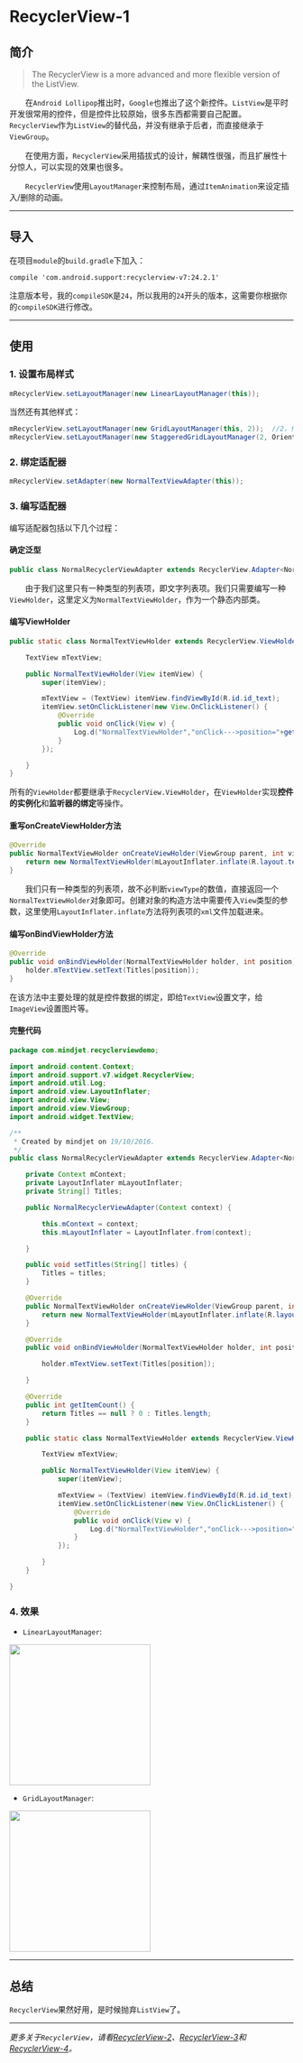 # RecyclerView-1

## 简介

>  
>The RecyclerView is a more advanced and more flexible version of the ListView.  
>  


　　在`Android Lollipop`推出时，`Google`也推出了这个新控件。`ListView`是平时开发很常用的控件，但是控件比较原始，很多东西都需要自己配置。`RecyclerView`作为`ListView`的替代品，并没有继承于后者，而直接继承于`ViewGroup`。  

　　在使用方面，`RecyclerView`采用插拔式的设计，解耦性很强，而且扩展性十分惊人，可以实现的效果也很多。  

　　`RecyclerView`使用`LayoutManager`来控制布局，通过`ItemAnimation`来设定插入/删除的动画。

---

## 导入
在项目`module`的`build.gradle`下加入：

```Gradle
compile 'com.android.support:recyclerview-v7:24.2.1'
```
注意版本号，我的`compileSDK`是`24`，所以我用的`24`开头的版本，这需要你根据你的`compileSDK`进行修改。

---


## 使用
### 1. 设置布局样式

```Java
mRecyclerView.setLayoutManager(new LinearLayoutManager(this));
```
当然还有其他样式：

```Java
mRecyclerView.setLayoutManager(new GridLayoutManager(this, 2));  //2，代表一行有两个项
mRecyclerView.setLayoutManager(new StaggeredGridLayoutManager(2, OrientationHelper.VERTICAL));  //其中第二个参数代表滑动的方向，2代表与滑动方向垂直的方向的项目数
```  

### 2. 绑定适配器

```Java
mRecyclerView.setAdapter(new NormalTextViewAdapter(this));
```

### 3. 编写适配器

编写适配器包括以下几个过程：  

#### 确定泛型 

```Java
public class NormalRecyclerViewAdapter extends RecyclerView.Adapter<NormalRecyclerViewAdapter.NormalTextViewHolder>
```

　　由于我们这里只有一种类型的列表项，即文字列表项。我们只需要编写一种`ViewHolder`，这里定义为`NormalTextViewHolder`，作为一个静态内部类。

#### 编写ViewHolder

```Java
public static class NormalTextViewHolder extends RecyclerView.ViewHolder{

    TextView mTextView;

    public NormalTextViewHolder(View itemView) {
        super(itemView);

        mTextView = (TextView) itemView.findViewById(R.id.id_text);
        itemView.setOnClickListener(new View.OnClickListener() {
            @Override
            public void onClick(View v) {
                Log.d("NormalTextViewHolder","onClick--->position="+getPosition());
            }
        });

    }
}
```

所有的`ViewHolder`都要继承于`RecyclerView.ViewHolder`，在`ViewHolder`实现**控件的实例化**和**监听器的绑定**等操作。

#### 重写onCreateViewHolder方法

```Java
@Override
public NormalTextViewHolder onCreateViewHolder(ViewGroup parent, int viewType) {
    return new NormalTextViewHolder(mLayoutInflater.inflate(R.layout.text_item,parent,false));
}
```

　　我们只有一种类型的列表项，故不必判断`viewType`的数值，直接返回一个`NormalTextViewHolder`对象即可。创建对象的构造方法中需要传入`View`类型的参数，这里使用`LayoutInflater.inflate`方法将列表项的`xml`文件加载进来。

#### 编写onBindViewHolder方法

```Java
@Override
public void onBindViewHolder(NormalTextViewHolder holder, int position) {
    holder.mTextView.setText(Titles[position]);
}
```
在该方法中主要处理的就是控件数据的绑定，即给`TextView`设置文字，给`ImageView`设置图片等。

#### 完整代码

```Java
package com.mindjet.recyclerviewdemo;

import android.content.Context;
import android.support.v7.widget.RecyclerView;
import android.util.Log;
import android.view.LayoutInflater;
import android.view.View;
import android.view.ViewGroup;
import android.widget.TextView;

/**
 * Created by mindjet on 19/10/2016.
 */
public class NormalRecyclerViewAdapter extends RecyclerView.Adapter<NormalRecyclerViewAdapter.NormalTextViewHolder> {

    private Context mContext;
    private LayoutInflater mLayoutInflater;
    private String[] Titles;

    public NormalRecyclerViewAdapter(Context context) {

        this.mContext = context;
        this.mLayoutInflater = LayoutInflater.from(context);

    }

    public void setTitles(String[] titles) {
        Titles = titles;
    }

    @Override
    public NormalTextViewHolder onCreateViewHolder(ViewGroup parent, int viewType) {
        return new NormalTextViewHolder(mLayoutInflater.inflate(R.layout.text_item,parent,false));
    }

    @Override
    public void onBindViewHolder(NormalTextViewHolder holder, int position) {

        holder.mTextView.setText(Titles[position]);

    }

    @Override
    public int getItemCount() {
        return Titles == null ? 0 : Titles.length;
    }

    public static class NormalTextViewHolder extends RecyclerView.ViewHolder{

        TextView mTextView;

        public NormalTextViewHolder(View itemView) {
            super(itemView);

            mTextView = (TextView) itemView.findViewById(R.id.id_text);
            itemView.setOnClickListener(new View.OnClickListener() {
                @Override
                public void onClick(View v) {
                    Log.d("NormalTextViewHolder","onClick--->position="+getPosition());
                }
            });

        }
    }

}
```

### 4. 效果
- `LinearLayoutManager`:  
<img src="../screenshots/recycler-view-screen-1.png" width="250"/>  


- `GridLayoutManager`:  
<img src="../screenshots/recycler-view-screen-2.png" width="250"/>


---

## 总结
`RecyclerView`果然好用，是时候抛弃`ListView`了。

---

*更多关于`RecyclerView`，请看[RecyclerView-2](recycler-view-2.md)、[RecyclerView-3](recycler-view-3.md)和[RecyclerView-4](recycler-view-4.md)。*





